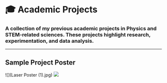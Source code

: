 # 🎓 Academic Projects  

### A collection of my previous academic projects in **Physics** and **STEM-related sciences**. These projects highlight research, experimentation, and data analysis. 
---

## Sample Project Poster  
![](Laser Poster (1).jpg)
![](astronomy.png)  
